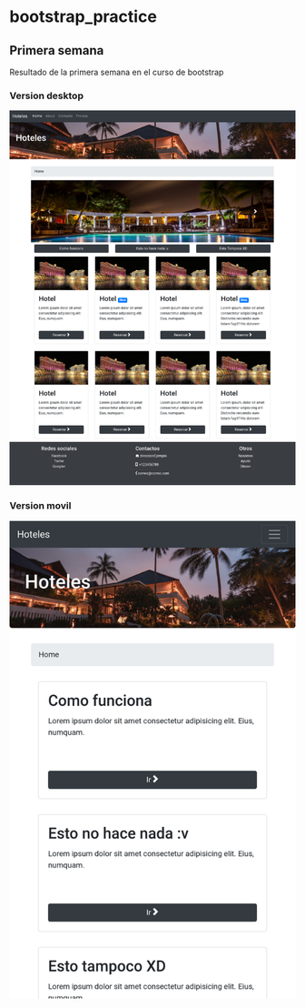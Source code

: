 # bootstrap_practice

## Primera semana

Resultado de la primera semana en el curso de bootstrap

### Version desktop

![imagen_semana_1](images_project/Captura2.png)

### Version movil

![imagen_semana_1](images_project/Captura2-1.png)